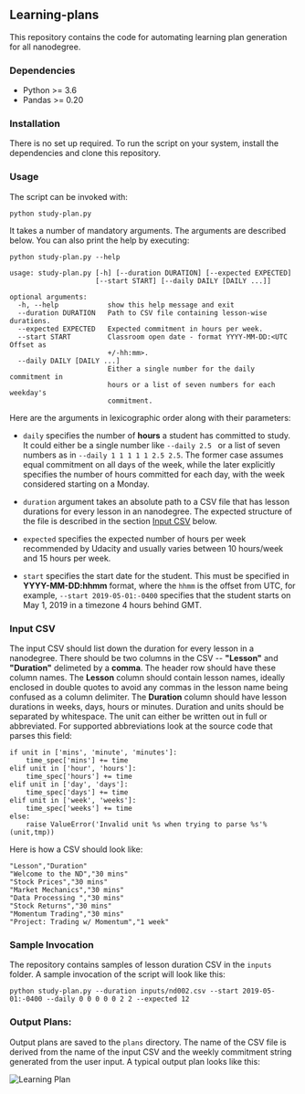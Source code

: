 ## Learning-plans
This repository contains the code for automating learning plan generation for all nanodegree. 

### Dependencies
 - Python >= 3.6
 - Pandas >= 0.20

 ### Installation
 There is no set up required. To run the script on your system, install the dependencies and clone this repository.

 ### Usage
 The script can be invoked with:

```python study-plan.py```

It takes a number of mandatory arguments. The arguments are described below. You can also print the help by executing:

```python study-plan.py --help```

```
usage: study-plan.py [-h] [--duration DURATION] [--expected EXPECTED]
                     [--start START] [--daily DAILY [DAILY ...]]

optional arguments:
  -h, --help            show this help message and exit
  --duration DURATION   Path to CSV file containing lesson-wise durations.
  --expected EXPECTED   Expected commitment in hours per week.
  --start START         Classroom open date - format YYYY-MM-DD:<UTC Offset as
                        +/-hh:mm>.
  --daily DAILY [DAILY ...]
                        Either a single number for the daily commitment in
                        hours or a list of seven numbers for each weekday's
                        commitment.
```
Here are the arguments in lexicographic order along with their parameters: 

- `daily` specifies the number of **hours** a student has committed to study. It could either be a single number like `--daily 2.5 ` or a list of seven numbers as in `--daily 1 1 1 1 1 2.5 2.5`. The former case assumes equal commitment on all days of the week, while the later explicitly specifies the number of hours committed for each day, with the week considered starting on a Monday.  

- `duration` argument takes an absolute path to a CSV file that has lesson durations for every lesson in an nanodegree. The expected structure of the file is described in the section [Input CSV]() below.

- `expected` specifies the expected number of hours per week recommended by Udacity and usually varies between 10 hours/week and 15 hours per week.

- `start` specifies the start date for the student. This must be specified in **YYYY-MM-DD:hhmm** format, where the `hhmm` is the offset from UTC, for example, `--start 2019-05-01:-0400` specifies that the student starts on May 1, 2019 in a timezone 4 hours behind GMT.


### Input CSV 

The input CSV should list down the duration for every lesson in a nanodegree. There should be two columns in the CSV -- **"Lesson"** and **"Duration"** delimeted by a **comma**. The header row should have these column names. The **Lesson** column should contain lesson names, ideally enclosed in double quotes to avoid any commas in the lesson name being confused as a column delimiter. The **Duration** column should have lesson durations in weeks, days, hours or minutes. Duration and units should be separated by whitespace. The unit can either be written out in full or abbreviated. For supported abbreviations look at the source code that parses this field:

```
if unit in ['mins', 'minute', 'minutes']:
    time_spec['mins'] += time
elif unit in ['hour', 'hours']:
    time_spec['hours'] += time
elif unit in ['day', 'days']:
    time_spec['days'] += time
elif unit in ['week', 'weeks']:
    time_spec['weeks'] += time
else:
    raise ValueError('Invalid unit %s when trying to parse %s'%(unit,tmp))
```
Here is how a CSV should look like:

```
"Lesson","Duration"
"Welcome to the ND","30 mins"
"Stock Prices","30 mins"
"Market Mechanics","30 mins"
"Data Processing ","30 mins"
"Stock Returns","30 mins"
"Momentum Trading","30 mins"
"Project: Trading w/ Momentum","1 week"
```

### Sample Invocation
The repository contains samples of lesson duration CSV in the `inputs`
folder. A sample invocation of the script will look like this:

```python study-plan.py --duration inputs/nd002.csv --start 2019-05-01:-0400 --daily 0 0 0 0 0 2 2 --expected 12```


### Output Plans:
Output plans are saved to the `plans` directory. The name of the CSV file is derived from the name of the input CSV and the weekly commitment string generated from the user input. A typical output plan looks like this:

![Learning Plan](res/plan.png)
